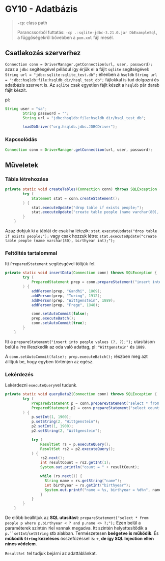 # GY10 - Adatbázis

> `-cp`: class path
> 
> Parancssorból futtatás: `-cp .:sqlite-jdbc-3.21.0.jar DbExampleSql`, a függőségekről bővebben a `pom.xml` fájl mesél.

## Csatlakozás szerverhez

`Connection conn = DriverManager.getConnection(url, user, password);`  azaz a `jdbc` segítésgével péládul így érjük el a fájlt `sqlite` segítségével: `String url = "jdbc:sqlite:sqlite_test.db";` ellenben a `hsqldb`  `String url = "jdbc:hsqldb:file:hsqldb_dir/hsql_test_db";` fájlokkal is tud dolgozni és adatbázis szervert is. Az `sqlite` csak egyetlen fájlt készít a `hsqldb` pár darab fájlt készít.

pl:
````Java
String user = "sa";
        String password = "";
        String url = "jdbc:hsqldb:file:hsqldb_dir/hsql_test_db";

        loadDbDriver("org.hsqldb.jdbc.JDBCDriver");
````

### Kapcsolódás

````Java
Connection conn = DriverManager.getConnection(url, user, password);
````

## Műveletek
### Tábla létrehozása
````Java
private static void createTables(Connection conn) throws SQLException {
        try (
            Statement stat = conn.createStatement();
        ) {
            stat.executeUpdate("drop table if exists people;");
            stat.executeUpdate("create table people (name varchar(80), birthyear int);");
        }
    }
````
Azaz dobjuk ki a táblát de csak ha létezik: `stat.executeUpdate("drop table if exists people;");` vagy csak hozzuk létre: `stat.executeUpdate("create table people (name varchar(80), birthyear int);");`

### Feltöltés tartalommal
Itt `PreparedStatement` segítésgével töltjük fel.
````Java
private static void insertData(Connection conn) throws SQLException {
        try (
            PreparedStatement prep = conn.prepareStatement("insert into people values (?, ?);");
        ) {
            addPerson(prep, "Gandhi", 1869);
            addPerson(prep, "Turing", 1912);
            addPerson(prep, "Wittgenstein", 1889);
            addPerson(prep, "Frege", 1848);

            conn.setAutoCommit(false);
            prep.executeBatch();
            conn.setAutoCommit(true);
        }
    }
````

Itt a `prepareStatement("insert into people values (?, ?);");` utasításon belül a `?`re illeszkedik az oda való adattag, pl:
`"Wittgenstein"` és `1889`.

A `conn.setAutoCommit(false); prep.executeBatch();` részben meg azt állítjuk be, hogy egyben történjen az egész.

### Lekérdezés
Lekérdezni `executeQuery`vel tudunk.
````Java
private static void queryData2(Connection conn) throws SQLException {
        try (
            PreparedStatement p = conn.prepareStatement("select * from people p where p.birthyear < ? and p.name <> ?;");
            PreparedStatement p2 = conn.prepareStatement("select count(*) from people p where p.birthyear < ? and p.name <> ?;");
        ) {
            p.setInt(1, 1900);
            p.setString(2, "Wittgenstein");
            p2.setInt(1, 1900);
            p2.setString(2, "Wittgenstein");

            try (
                ResultSet rs = p.executeQuery();
                ResultSet rs2 = p2.executeQuery();
            ) {
                rs2.next();
                int resultCount = rs2.getInt(1);
                System.out.println("count = " + resultCount);

                while (rs.next()) {
                  String name = rs.getString("name");
                  int birthyear = rs.getInt("birthyear");
                  System.out.printf("name = %s, birthyear = %d%n", name, birthyear);
                }
            }
        }
    }
````
De előbb beállítjuk az **SQL utasítást**: `prepareStatement("select * from people p where p.birthyear < ? and p.name <> ?;");` Ezen belül a paraméterek szintén `?`lel vannak megadva. Itt szintén helyettesítődik a `p.``setInt`/`setString` stb alakban. Természetesen **beégetve is működik**. És **működik `String` kezeléses** összefűzéssel is: `+`, **de így SQL Injection ellen nincs védelem**.

`ResultSet `tel tudjuk bejárni az adattáblánkat.
